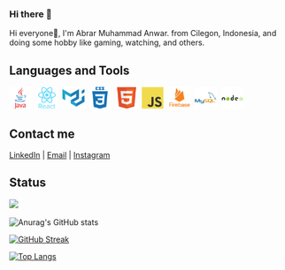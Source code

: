 ### Hi there 👋

Hi everyone👋, I'm Abrar Muhammad Anwar. from Cilegon, Indonesia, and doing some hobby like gaming, watching, and others.

## Languages and Tools
<div>
  <img src="https://github.com/devicons/devicon/blob/master/icons/java/java-original-wordmark.svg" title="Java" alt="Java" width="40" height="40"/>&nbsp;
  <img src="https://github.com/devicons/devicon/blob/master/icons/react/react-original-wordmark.svg" title="React" alt="React" width="40" height="40"/>&nbsp;
  <img src="https://github.com/devicons/devicon/blob/master/icons/materialui/materialui-original.svg" title="Material UI" alt="Material UI" width="40" height="40"/>&nbsp;
  <img src="https://github.com/devicons/devicon/blob/master/icons/css3/css3-plain-wordmark.svg"  title="CSS3" alt="CSS" width="40" height="40"/>&nbsp;
  <img src="https://github.com/devicons/devicon/blob/master/icons/html5/html5-original.svg" title="HTML5" alt="HTML" width="40" height="40"/>&nbsp;
  <img src="https://github.com/devicons/devicon/blob/master/icons/javascript/javascript-original.svg" title="JavaScript" alt="JavaScript" width="40" height="40"/>&nbsp;
  <img src="https://github.com/devicons/devicon/blob/master/icons/firebase/firebase-plain-wordmark.svg" title="Firebase" alt="Firebase" width="40" height="40"/>&nbsp;
  <img src="https://github.com/devicons/devicon/blob/master/icons/mysql/mysql-original-wordmark.svg" title="MySQL"  alt="MySQL" width="40" height="40"/>&nbsp;
  <img src="https://github.com/devicons/devicon/blob/master/icons/nodejs/nodejs-original-wordmark.svg" title="NodeJS" alt="NodeJS" width="40" height="40"/>&nbsp;
</div>

## Contact me

[LinkedIn](https://www.linkedin.com/in/abrarma) | <a href="mailto:abrarma@gmail.com">Email</a> | [Instagram](https://www.instagram.com/abrarma21)

## Status
![](https://komarev.com/ghpvc/?username=kenewjr&color=blue&style=for-the-badge&label=VISITOR)

![Anurag's GitHub stats](https://github-readme-stats.vercel.app/api?username=kenewjr&theme=dark&show_icons=true=true)

[![GitHub Streak](https://github-readme-streak-stats.herokuapp.com?user=kenewjr&theme=dark&date_format=j%20M%5B%20Y%5D&fire=DD2727&ring=DD2727&currStreakLabel=DD2727)](https://git.io/streak-stats)

[![Top Langs](https://github-readme-stats.vercel.app/api/top-langs/?username=kenewjr&layout=compact&theme=vision-friendly-dark)](https://github.com/anuraghazra/github-readme-stats)
